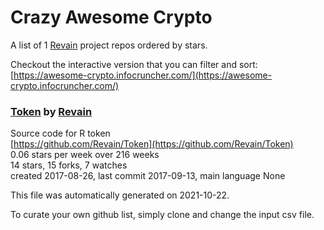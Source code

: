 # Crazy Awesome Crypto
A list of 1 [Revain](https://github.com/Revain) project repos ordered by stars.  

Checkout the interactive version that you can filter and sort: 
[https://awesome-crypto.infocruncher.com/](https://awesome-crypto.infocruncher.com/)  


### [Token](https://github.com/Revain/Token) by [Revain](https://github.com/Revain)  
Source code for R token  
[https://github.com/Revain/Token](https://github.com/Revain/Token)  
0.06 stars per week over 216 weeks  
14 stars, 15 forks, 7 watches  
created 2017-08-26, last commit 2017-09-13, main language None  


This file was automatically generated on 2021-10-22.  

To curate your own github list, simply clone and change the input csv file.  